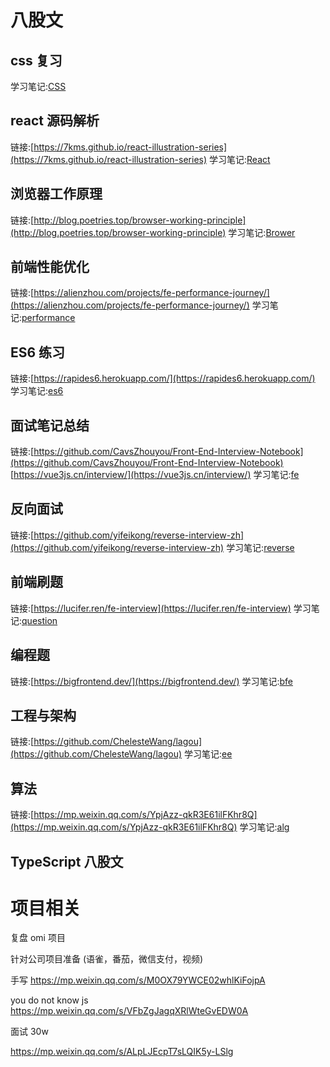# 八股文

## css 复习

学习笔记:[CSS](./css.md)

## react 源码解析
链接:[https://7kms.github.io/react-illustration-series](https://7kms.github.io/react-illustration-series)
学习笔记:[React](./react.md)

## 浏览器工作原理
链接:[http://blog.poetries.top/browser-working-principle](http://blog.poetries.top/browser-working-principle)
学习笔记:[Brower](./brower.md)

## 前端性能优化
链接:[https://alienzhou.com/projects/fe-performance-journey/](https://alienzhou.com/projects/fe-performance-journey/)
学习笔记:[performance](./performance.md)

## ES6 练习
链接:[https://rapides6.herokuapp.com/](https://rapides6.herokuapp.com/)
学习笔记:[es6](./es6.md)

## 面试笔记总结
链接:[https://github.com/CavsZhouyou/Front-End-Interview-Notebook](https://github.com/CavsZhouyou/Front-End-Interview-Notebook)
[https://vue3js.cn/interview/](https://vue3js.cn/interview/)
学习笔记:[fe](./fe.md)

## 反向面试
链接:[https://github.com/yifeikong/reverse-interview-zh](https://github.com/yifeikong/reverse-interview-zh)
学习笔记:[reverse](./reverse.md)

## 前端刷题
链接:[https://lucifer.ren/fe-interview](https://lucifer.ren/fe-interview)
学习笔记:[question](./question.md)

## 编程题
链接:[https://bigfrontend.dev/](https://bigfrontend.dev/)
学习笔记:[bfe](./bfe.md)

## 工程与架构
链接:[https://github.com/ChelesteWang/lagou](https://github.com/ChelesteWang/lagou)
学习笔记:[ee](./ee.md)

## 算法
链接:[https://mp.weixin.qq.com/s/YpjAzz-qkR3E61ilFKhr8Q](https://mp.weixin.qq.com/s/YpjAzz-qkR3E61ilFKhr8Q)
学习笔记:[alg](./alg.md)

## TypeScript 八股文

# 项目相关

复盘 omi 项目

针对公司项目准备
(语雀，番茄，微信支付，视频)

手写
https://mp.weixin.qq.com/s/M0OX79YWCE02whlKiFojpA

you do not know js
https://mp.weixin.qq.com/s/VFbZgJagqXRlWteGvEDW0A

面试 30w

https://mp.weixin.qq.com/s/ALpLJEcpT7sLQIK5y-LSlg
